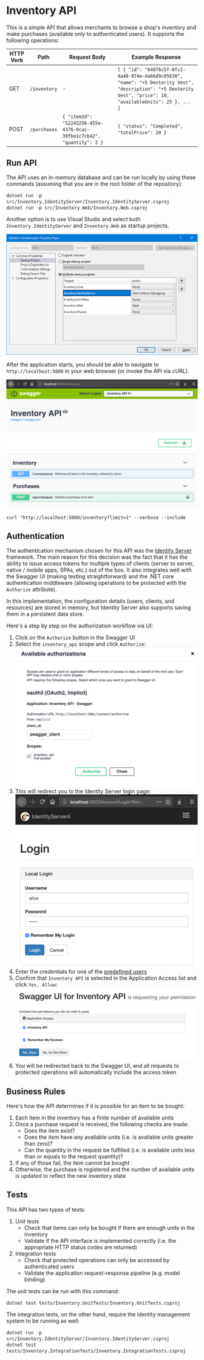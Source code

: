 # Inventory API
This is a simple API that allows merchants to browse a shop's inventory and make purchases (available only to authenticated users). It supports the following operations:

| HTTP Verb   | Path         | Request Body | Example Response |
|-------------|--------------|--------------|------------------|
| GET         | `/inventory` | -            | `[ { "id": "64876c5f-0fc1-4a48-974e-da66d9c05630", "name": "+5 Dexterity Vest", "description": "+5 Dexterity Vest", "price": 10, "availableUnits": 25 }, ... ]` |
| POST        | `/purchases` | `{ "itemId": "52243256-455e-4376-9cac-39fbe1c7cb42", "quantity": 2 }` | `{ "status": "Completed", "totalPrice": 20 }` |

## Run API
The API uses an in-memory database and can be run locally by using these commands (assuming that you are in the root folder of the repository):

```console
dotnet run -p src/Inventory.IdentityServer/Inventory.IdentityServer.csproj
dotnet run -p src/Inventory.Web/Inventory.Web.csproj
```

Another option is to use Visual Studio and select both `Inventory.IdentityServer` and `Inventory.Web` as startup projects.

![VisualStudio](images/visualstudio.png)

After the application starts, you should be able to navigate to `http://localhost:5000` in your web browser (or invoke the API via cURL).

![SwaggerUI](images/swaggerui.png)

```console
curl "http://localhost:5000/inventory?limit=1" --verbose --include
```

## Authentication
The authentication mechanism chosen for this API was the [Identity Server](http://docs.identityserver.io/en/latest/) framework. The main reason for this decision was the fact that it has the ability to issue access tokens for multiple types of clients (server to server, native / mobile apps, SPAs, etc.) out of the box. It also integrates well with the Swagger UI (making testing straightforward) and the .NET core authentication middleware (allowing operations to be protected with the `Authorize` attribute).

In this implementation, the configuration details (users, clients, and resources) are stored in memory, but Identity Server also supports saving them in a persistent data store.

Here's a step by step on the authorization workflow via UI:

1. Click on the `Authorize` button in the Swagger UI
2. Select the `inventory_api` scope and click `Authorize`: ![SwaggerAuth](images/swaggerauth.png)
3. This will redirect you to the Identity Server login page: ![IdentityServerLogin](images/idservlogin.png)
4. Enter the credentials for one of the [predefined users](src/Inventory.IdentityServer/Quickstart/TestUsers.cs)
5. Confirm that `Inventory API` is selected in the Application Access list and click `Yes, Allow`: ![IdentityServerPermissions](images/idservpermissions.png)
6. You will be redirected back to the Swagger UI, and all requests to protected operations will automatically include the access token

## Business Rules
Here's how the API determines if it is possible for an item to be bought:

1. Each item in the inventory has a finite number of available units
2. Once a purchase request is received, the following checks are made:
    - Does the item exist?
    - Does the item have any available units (i.e. is available units greater than zero)?
    - Can the quantity in the request be fulfilled (i.e. is available units less than or equals to the request quantity)?
3. If any of those fail, the item cannot be bought
4. Otherwise, the purchase is registered and the number of available units is updated to reflect the new inventory state

## Tests
This API has two types of tests:

1. Unit tests
    - Check that items can only be bought if there are enough units in the inventory
    - Validate if the API interface is implemented correctly (i.e. the appropriate HTTP status codes are returned)
2. Integration tests
    - Check that protected operations can only be accessed by authenticated users
    - Validate the application request-response pipeline (e.g. model binding)

The unit tests can be run with this command:
```console
dotnet test tests/Inventory.UnitTests/Inventory.UnitTests.csproj
```

The integration tests, on the other hand, require the identity management system to be running as well:
```console
dotnet run -p src/Inventory.IdentityServer/Inventory.IdentityServer.csproj
dotnet test tests/Inventory.IntegrationTests/Inventory.IntegrationTests.csproj
```
